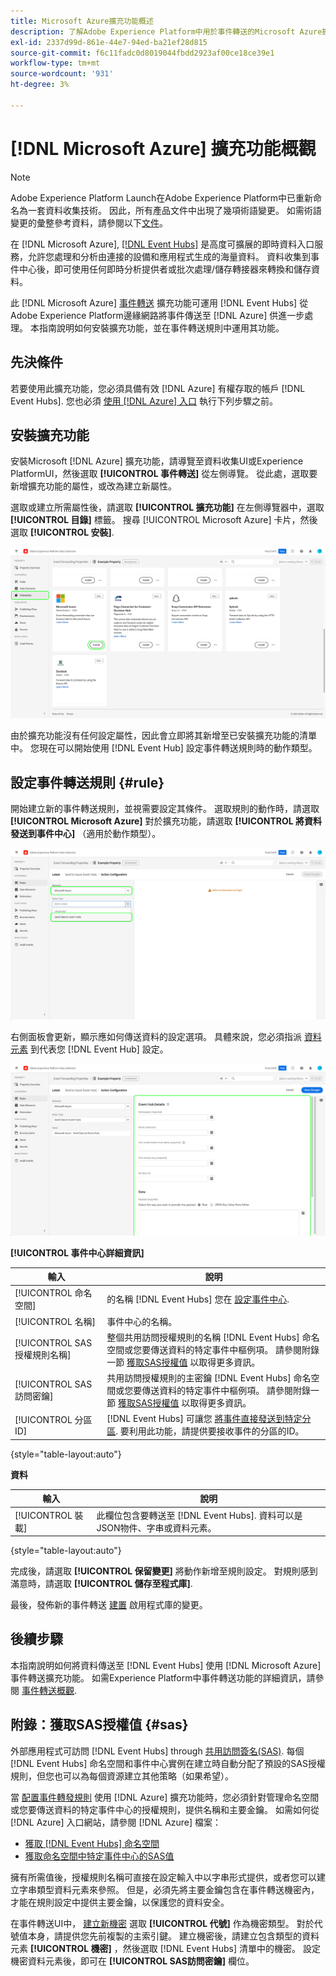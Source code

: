 ```yaml
---
title: Microsoft Azure擴充功能概述
description: 了解Adobe Experience Platform中用於事件轉送的Microsoft Azure擴充功能。
exl-id: 2337d99d-861e-44e7-94ed-ba21ef28d815
source-git-commit: f6c11fadc0d8019044fbdd2923af00ce18ce39e1
workflow-type: tm+mt
source-wordcount: '931'
ht-degree: 3%

---
```


# [!DNL Microsoft Azure] 擴充功能概觀

>[!NOTE]
>
>Adobe Experience Platform Launch在Adobe Experience Platform中已重新命名為一套資料收集技術。 因此，所有產品文件中出現了幾項術語變更。 如需術語變更的彙整參考資料，請參閱以下[文件](../../../term-updates.md)。

在 [!DNL Microsoft Azure], [[!DNL Event Hubs]](https://azure.microsoft.com/en-us/products/event-hubs/#overview) 是高度可擴展的即時資料入口服務，允許您處理和分析由連接的設備和應用程式生成的海量資料。 資料收集到事件中心後，即可使用任何即時分析提供者或批次處理/儲存轉接器來轉換和儲存資料。

此 [!DNL Microsoft Azure] [事件轉送](../../../ui/event-forwarding/overview.md) 擴充功能可運用 [!DNL Event Hubs] 從Adobe Experience Platform邊緣網路將事件傳送至 [!DNL Azure] 供進一步處理。 本指南說明如何安裝擴充功能，並在事件轉送規則中運用其功能。

## 先決條件

若要使用此擴充功能，您必須具備有效 [!DNL Azure] 有權存取的帳戶 [!DNL Event Hubs]. 您也必須 [使用 [!DNL Azure] 入口](https://learn.microsoft.com/en-us/azure/event-hubs/event-hubs-create) 執行下列步驟之前。

## 安裝擴充功能

安裝Microsoft [!DNL Azure] 擴充功能，請導覽至資料收集UI或Experience PlatformUI，然後選取 **[!UICONTROL 事件轉送]** 從左側導覽。 從此處，選取要新增擴充功能的屬性，或改為建立新屬性。

選取或建立所需屬性後，請選取 **[!UICONTROL 擴充功能]** 在左側導覽器中，選取 **[!UICONTROL 目錄]** 標籤。 搜尋 [!UICONTROL Microsoft Azure] 卡片，然後選取 **[!UICONTROL 安裝]**.

![此 [!UICONTROL 安裝] 按鈕 [!UICONTROL Microsoft Azure] 擴充功能。](../../../images/extensions/server/azure/install.png)

由於擴充功能沒有任何設定屬性，因此會立即將其新增至已安裝擴充功能的清單中。 您現在可以開始使用 [!DNL Event Hub] 設定事件轉送規則時的動作類型。

## 設定事件轉送規則 {#rule}

開始建立新的事件轉送規則，並視需要設定其條件。 選取規則的動作時，請選取 **[!UICONTROL Microsoft Azure]** 對於擴充功能，請選取 **[!UICONTROL 將資料發送到事件中心]** （適用於動作類型）。

![此 [!UICONTROL 將資料發送到事件中心] 在資料收集UI中為規則選取的動作類型。](../../../images/extensions/server/azure/select-action-type.png)

右側面板會更新，顯示應如何傳送資料的設定選項。 具體來說，您必須指派 [資料元素](../../../ui/managing-resources/data-elements.md) 到代表您 [!DNL Event Hub] 設定。

![的設定選項 [!UICONTROL 將資料發送到事件中心] UI中顯示的動作類型。](../../../images/extensions/server/azure/event-hub-details.png)

**[!UICONTROL 事件中心詳細資訊]**

| 輸入 | 說明 |
| --- | --- |
| [!UICONTROL 命名空間] | 的名稱 [!DNL Event Hubs] 您在 [設定事件中心](https://learn.microsoft.com/en-us/azure/event-hubs/event-hubs-create#create-an-event-hubs-namespace). |
| [!UICONTROL 名稱] | 事件中心的名稱。 |
| [!UICONTROL SAS授權規則名稱] | 整個共用訪問授權規則的名稱 [!DNL Event Hubs] 命名空間或您要傳送資料的特定事件中樞例項。 請參閱附錄一節 [獲取SAS授權值](#sas) 以取得更多資訊。 |
| [!UICONTROL SAS訪問密鑰] | 共用訪問授權規則的主密鑰 [!DNL Event Hubs] 命名空間或您要傳送資料的特定事件中樞例項。 請參閱附錄一節 [獲取SAS授權值](#sas) 以取得更多資訊。 |
| [!UICONTROL 分區ID] | [!DNL Event Hubs] 可讓您 [將事件直接發送到特定分區](https://learn.microsoft.com/en-us/azure/architecture/reference-architectures/event-hubs/partitioning-in-event-hubs-and-kafka). 要利用此功能，請提供要接收事件的分區的ID。 |

{style="table-layout:auto"}

**資料**

| 輸入 | 說明 |
| --- | --- |
| [!UICONTROL 裝載] | 此欄位包含要轉送至 [!DNL Event Hubs]. 資料可以是JSON物件、字串或資料元素。 |

{style="table-layout:auto"}

完成後，請選取 **[!UICONTROL 保留變更]** 將動作新增至規則設定。 對規則感到滿意時，請選取 **[!UICONTROL 儲存至程式庫]**.

最後，發佈新的事件轉送 [建置](../../../ui/publishing/builds.md) 啟用程式庫的變更。

## 後續步驟

本指南說明如何將資料傳送至 [!DNL Event Hubs] 使用 [!DNL Microsoft Azure] 事件轉送擴充功能。 如需Experience Platform中事件轉送功能的詳細資訊，請參閱 [事件轉送概觀](../../../ui/event-forwarding/overview.md).

## 附錄：獲取SAS授權值 {#sas}

外部應用程式可訪問 [!DNL Event Hubs] through [共用訪問簽名(SAS)](https://learn.microsoft.com/en-us/azure/event-hubs/authorize-access-shared-access-signature). 每個 [!DNL Event Hubs] 命名空間和事件中心實例在建立時自動分配了預設的SAS授權規則，但您也可以為每個資源建立其他策略（如果希望）。

當 [配置事件轉發規則](#rule) 使用 [!DNL Azure] 擴充功能時，您必須針對管理命名空間或您要傳送資料的特定事件中心的授權規則，提供名稱和主要金鑰。 如需如何從 [!DNL Azure] 入口網站，請參閱 [!DNL Azure] 檔案：

* [獲取 [!DNL Event Hubs] 命名空間](https://learn.microsoft.com/en-us/azure/event-hubs/event-hubs-get-connection-string#connection-string-for-a-namespace)
* [獲取命名空間中特定事件中心的SAS值](https://learn.microsoft.com/en-us/azure/event-hubs/event-hubs-get-connection-string#connection-string-for-a-specific-event-hub-in-a-namespace)

擁有所需值後，授權規則名稱可直接在設定輸入中以字串形式提供，或者您可以建立字串類型資料元素來參照。 但是，必須先將主要金鑰包含在事件轉送機密內，才能在規則設定中提供主要金鑰，以保護您的資料安全。

在事件轉送UI中， [建立新機密](../../../ui/event-forwarding/secrets.md) 選取 **[!UICONTROL 代號]** 作為機密類型。 對於代號值本身，請提供您先前複製的主索引鍵。 建立機密後，請建立包含類型的資料元素 **[!UICONTROL 機密]** ，然後選取 [!DNL Event Hubs] 清單中的機密。 設定機密資料元素後，即可在 **[!UICONTROL SAS訪問密鑰]** 欄位。

